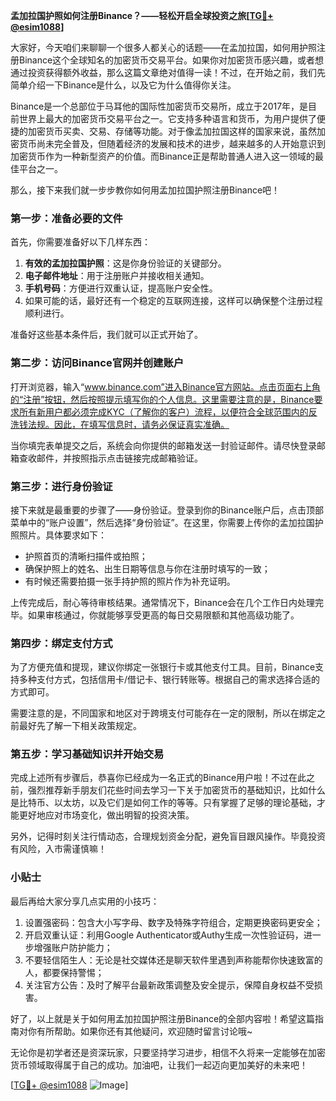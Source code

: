 **孟加拉国护照如何注册Binance？——轻松开启全球投资之旅[[TG💪+ @esim1088](https://t.me/s/esim1088)]**

大家好，今天咱们来聊聊一个很多人都关心的话题——在孟加拉国，如何用护照注册Binance这个全球知名的加密货币交易平台。如果你对加密货币感兴趣，或者想通过投资获得额外收益，那么这篇文章绝对值得一读！不过，在开始之前，我们先简单介绍一下Binance是什么，以及它为什么值得你关注。

Binance是一个总部位于马耳他的国际性加密货币交易所，成立于2017年，是目前世界上最大的加密货币交易平台之一。它支持多种语言和货币，为用户提供了便捷的加密货币买卖、交易、存储等功能。对于像孟加拉国这样的国家来说，虽然加密货币尚未完全普及，但随着经济的发展和技术的进步，越来越多的人开始意识到加密货币作为一种新型资产的价值。而Binance正是帮助普通人进入这一领域的最佳平台之一。

那么，接下来我们就一步步教你如何用孟加拉国护照注册Binance吧！

### 第一步：准备必要的文件

首先，你需要准备好以下几样东西：

1. **有效的孟加拉国护照**：这是你身份验证的关键部分。
2. **电子邮件地址**：用于注册账户并接收相关通知。
3. **手机号码**：方便进行双重认证，提高账户安全性。
4. 如果可能的话，最好还有一个稳定的互联网连接，这样可以确保整个注册过程顺利进行。

准备好这些基本条件后，我们就可以正式开始了。

### 第二步：访问Binance官网并创建账户

打开浏览器，输入“www.binance.com”进入Binance官方网站。点击页面右上角的“注册”按钮，然后按照提示填写你的个人信息。这里需要注意的是，Binance要求所有新用户都必须完成KYC（了解你的客户）流程，以便符合全球范围内的反洗钱法规。因此，在填写信息时，请务必保证真实准确。

当你填完表单提交之后，系统会向你提供的邮箱发送一封验证邮件。请尽快登录邮箱查收邮件，并按照指示点击链接完成邮箱验证。

### 第三步：进行身份验证

接下来就是最重要的步骤了——身份验证。登录到你的Binance账户后，点击顶部菜单中的“账户设置”，然后选择“身份验证”。在这里，你需要上传你的孟加拉国护照照片。具体要求如下：

- 护照首页的清晰扫描件或拍照；
- 确保护照上的姓名、出生日期等信息与你在注册时填写的一致；
- 有时候还需要拍摄一张手持护照的照片作为补充证明。

上传完成后，耐心等待审核结果。通常情况下，Binance会在几个工作日内处理完毕。如果审核通过，你就能够享受更高的每日交易限额和其他高级功能了。

### 第四步：绑定支付方式

为了方便充值和提现，建议你绑定一张银行卡或其他支付工具。目前，Binance支持多种支付方式，包括信用卡/借记卡、银行转账等。根据自己的需求选择合适的方式即可。

需要注意的是，不同国家和地区对于跨境支付可能存在一定的限制，所以在绑定之前最好先了解一下相关政策规定。

### 第五步：学习基础知识并开始交易

完成上述所有步骤后，恭喜你已经成为一名正式的Binance用户啦！不过在此之前，强烈推荐新手朋友们花些时间去学习一下关于加密货币的基础知识，比如什么是比特币、以太坊，以及它们是如何工作的等等。只有掌握了足够的理论基础，才能更好地应对市场变化，做出明智的投资决策。

另外，记得时刻关注行情动态，合理规划资金分配，避免盲目跟风操作。毕竟投资有风险，入市需谨慎嘛！

### 小贴士

最后再给大家分享几点实用的小技巧：

1. 设置强密码：包含大小写字母、数字及特殊字符组合，定期更换密码更安全；
2. 开启双重认证：利用Google Authenticator或Authy生成一次性验证码，进一步增强账户防护能力；
3. 不要轻信陌生人：无论是社交媒体还是聊天软件里遇到声称能帮你快速致富的人，都要保持警惕；
4. 关注官方公告：及时了解平台最新政策调整及安全提示，保障自身权益不受损害。

好了，以上就是关于如何用孟加拉国护照注册Binance的全部内容啦！希望这篇指南对你有所帮助。如果你还有其他疑问，欢迎随时留言讨论哦~

无论你是初学者还是资深玩家，只要坚持学习进步，相信不久将来一定能够在加密货币领域取得属于自己的成功。加油吧，让我们一起迈向更加美好的未来吧！

[[TG💪+ @esim1088](https://t.me/s/esim1088) ![Image](https://i.postimg.cc/4NQfJmqS/Snipaste-2025-05-13-00-14-12.png)]